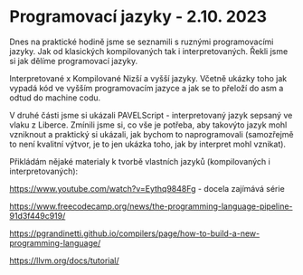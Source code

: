 # Programovací jazyky - 2.10. 2023
Dnes na praktické hodině jsme se seznamili s ruznými programovacími jazyky. Jak od klasických kompilovaných tak i interpretovaných. Řekli jsme si jak dělíme programovací jazyky. 

Interpretované x Kompilované
Nizší a vyšší jazyky. Včetně ukázky toho jak vypadá kód ve vyšším programovacím jazyce a jak se to přeloží do asm a odtud do machine codu.

V druhé části jsme si ukázali PAVELScript - interpretovaný jazyk sepsaný ve vlaku z Liberce. Zmínili jsme si, co vše je potřeba, aby takovýto jazyk mohl vzniknout a praktický si ukázali, jak bychom to naprogramovali (samozřejmě to není kvalitní výtvor, je to jen ukázka toho, jak by interpret mohl vznikat).


Přikládám nějaké materialy k tvorbě vlastních jazyků (kompilovaných i interpretovaných): 

https://www.youtube.com/watch?v=Eythq9848Fg - docela zajímává série

https://www.freecodecamp.org/news/the-programming-language-pipeline-91d3f449c919/


https://pgrandinetti.github.io/compilers/page/how-to-build-a-new-programming-language/


https://llvm.org/docs/tutorial/ 
